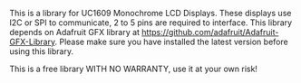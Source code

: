 This is a library for UC1609 Monochrome LCD Displays. These displays use I2C or SPI to communicate, 2 to 5 pins are required to interface.
This library depends on Adafruit GFX library at https://github.com/adafruit/Adafruit-GFX-Library. Please make sure you have installed the latest version before using this library.

This is a free library WITH NO WARRANTY, use it at your own risk!
